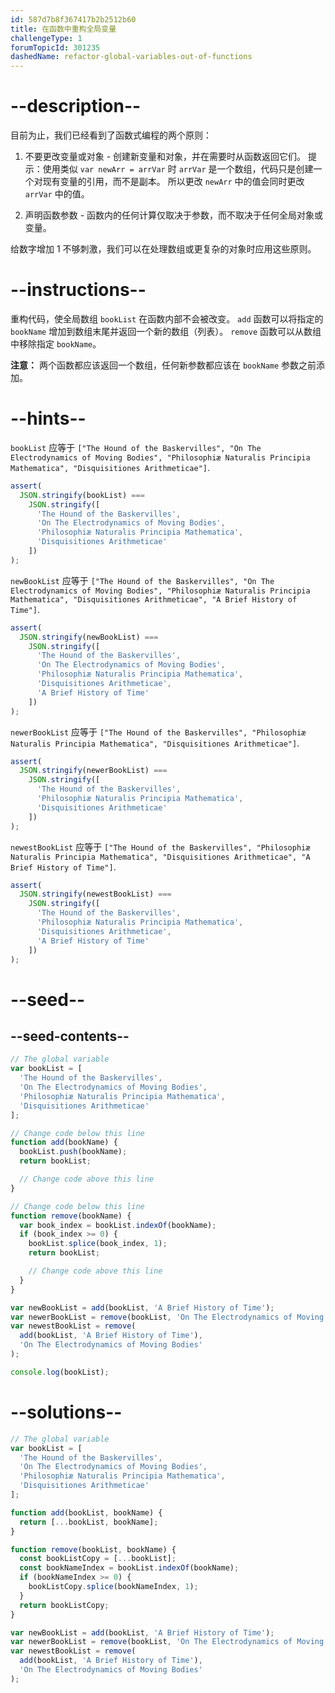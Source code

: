 ```yaml
---
id: 587d7b8f367417b2b2512b60
title: 在函数中重构全局变量
challengeType: 1
forumTopicId: 301235
dashedName: refactor-global-variables-out-of-functions
---
```


# --description--

目前为止，我们已经看到了函数式编程的两个原则：

1. 不要更改变量或对象 - 创建新变量和对象，并在需要时从函数返回它们。 提示：使用类似 `var newArr = arrVar` 时 `arrVar` 是一个数组，代码只是创建一个对现有变量的引用，而不是副本。 所以更改 `newArr` 中的值会同时更改 `arrVar` 中的值。

2. 声明函数参数 - 函数内的任何计算仅取决于参数，而不取决于任何全局对象或变量。

给数字增加 1 不够刺激，我们可以在处理数组或更复杂的对象时应用这些原则。

# --instructions--

重构代码，使全局数组 `bookList` 在函数内部不会被改变。 `add` 函数可以将指定的 `bookName` 增加到数组末尾并返回一个新的数组（列表）。 `remove` 函数可以从数组中移除指定 `bookName`。

**注意：** 两个函数都应该返回一个数组，任何新参数都应该在 `bookName` 参数之前添加。

# --hints--

`bookList` 应等于 `["The Hound of the Baskervilles", "On The Electrodynamics of Moving Bodies", "Philosophiæ Naturalis Principia Mathematica", "Disquisitiones Arithmeticae"]`.

```js
assert(
  JSON.stringify(bookList) ===
    JSON.stringify([
      'The Hound of the Baskervilles',
      'On The Electrodynamics of Moving Bodies',
      'Philosophiæ Naturalis Principia Mathematica',
      'Disquisitiones Arithmeticae'
    ])
);
```

`newBookList` 应等于 `["The Hound of the Baskervilles", "On The Electrodynamics of Moving Bodies", "Philosophiæ Naturalis Principia Mathematica", "Disquisitiones Arithmeticae", "A Brief History of Time"]`.

```js
assert(
  JSON.stringify(newBookList) ===
    JSON.stringify([
      'The Hound of the Baskervilles',
      'On The Electrodynamics of Moving Bodies',
      'Philosophiæ Naturalis Principia Mathematica',
      'Disquisitiones Arithmeticae',
      'A Brief History of Time'
    ])
);
```

`newerBookList` 应等于 `["The Hound of the Baskervilles", "Philosophiæ Naturalis Principia Mathematica", "Disquisitiones Arithmeticae"]`.

```js
assert(
  JSON.stringify(newerBookList) ===
    JSON.stringify([
      'The Hound of the Baskervilles',
      'Philosophiæ Naturalis Principia Mathematica',
      'Disquisitiones Arithmeticae'
    ])
);
```

`newestBookList` 应等于 `["The Hound of the Baskervilles", "Philosophiæ Naturalis Principia Mathematica", "Disquisitiones Arithmeticae", "A Brief History of Time"]`.

```js
assert(
  JSON.stringify(newestBookList) ===
    JSON.stringify([
      'The Hound of the Baskervilles',
      'Philosophiæ Naturalis Principia Mathematica',
      'Disquisitiones Arithmeticae',
      'A Brief History of Time'
    ])
);
```

# --seed--

## --seed-contents--

```js
// The global variable
var bookList = [
  'The Hound of the Baskervilles',
  'On The Electrodynamics of Moving Bodies',
  'Philosophiæ Naturalis Principia Mathematica',
  'Disquisitiones Arithmeticae'
];

// Change code below this line
function add(bookName) {
  bookList.push(bookName);
  return bookList;

  // Change code above this line
}

// Change code below this line
function remove(bookName) {
  var book_index = bookList.indexOf(bookName);
  if (book_index >= 0) {
    bookList.splice(book_index, 1);
    return bookList;

    // Change code above this line
  }
}

var newBookList = add(bookList, 'A Brief History of Time');
var newerBookList = remove(bookList, 'On The Electrodynamics of Moving Bodies');
var newestBookList = remove(
  add(bookList, 'A Brief History of Time'),
  'On The Electrodynamics of Moving Bodies'
);

console.log(bookList);
```

# --solutions--

```js
// The global variable
var bookList = [
  'The Hound of the Baskervilles',
  'On The Electrodynamics of Moving Bodies',
  'Philosophiæ Naturalis Principia Mathematica',
  'Disquisitiones Arithmeticae'
];

function add(bookList, bookName) {
  return [...bookList, bookName];
}

function remove(bookList, bookName) {
  const bookListCopy = [...bookList];
  const bookNameIndex = bookList.indexOf(bookName);
  if (bookNameIndex >= 0) {
    bookListCopy.splice(bookNameIndex, 1);
  }
  return bookListCopy;
}

var newBookList = add(bookList, 'A Brief History of Time');
var newerBookList = remove(bookList, 'On The Electrodynamics of Moving Bodies');
var newestBookList = remove(
  add(bookList, 'A Brief History of Time'),
  'On The Electrodynamics of Moving Bodies'
);
```
